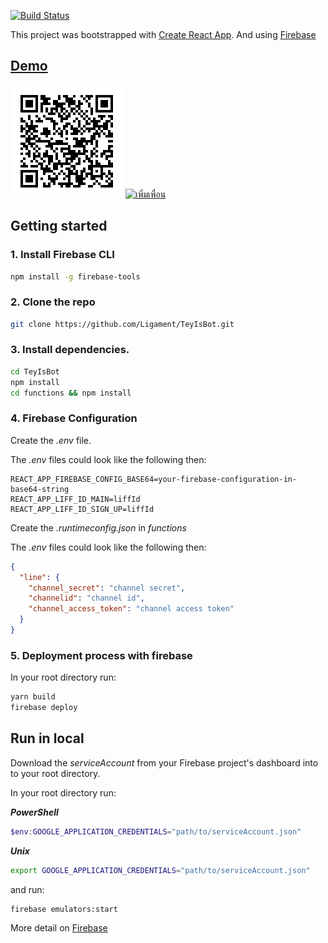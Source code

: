 [![Build Status](https://travis-ci.com/Ligament/TeyIsBot.svg?branch=master)](https://travis-ci.com/Ligament/TeyIsBot)

This project was bootstrapped with [Create React App](https://github.com/facebook/create-react-app). And using [Firebase](https://firebase.google.com/)

## [Demo](https://lin.ee/McYex7Z)

<img src="https://raw.githubusercontent.com/Ligament/TeyIsBot/master/M.png">
<a href="https://lin.ee/McYex7Z"><img src="https://scdn.line-apps.com/n/line_add_friends/btn/th.png" alt="เพิ่มเพื่อน" height="36" border="0"></a>

## Getting started

### 1. Install Firebase CLI

```bash
npm install -g firebase-tools
```

### 2. Clone the repo

```bash
git clone https://github.com/Ligament/TeyIsBot.git
```

### 3. Install dependencies.

```bash
cd TeyIsBot
npm install
cd functions && npm install
```

### 4. Firebase Configuration

Create the *.env* file.

The *.env* files could look like the following then:

```env
REACT_APP_FIREBASE_CONFIG_BASE64=your-firebase-configuration-in-base64-string
REACT_APP_LIFF_ID_MAIN=liffId
REACT_APP_LIFF_ID_SIGN_UP=liffId
```

Create the *.runtimeconfig.json* in *functions*

The *.env* files could look like the following then:

```json
{
  "line": {
    "channel_secret": "channel secret",
    "channelid": "channel id",
    "channel_access_token": "channel access token"
  }
}
```

### 5. Deployment process with firebase

In your root directory run:
```bash
yarn build
firebase deploy
```

## Run in local

Download the *serviceAccount* from your Firebase project's dashboard into to your root directory.

In your root directory run:

***PowerShell***
```powershell
$env:GOOGLE_APPLICATION_CREDENTIALS="path/to/serviceAccount.json"
```

***Unix***
```bash
export GOOGLE_APPLICATION_CREDENTIALS="path/to/serviceAccount.json"
```

and run:
```bash
firebase emulators:start
```

More detail on [Firebase](https://firebase.google.com/docs/functions/local-emulator#set_up_admin_credentials_optional)
